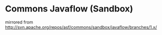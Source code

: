 Commons Javaflow (Sandbox)
==========================
mirrored from http://svn.apache.org/repos/asf/commons/sandbox/javaflow/branches/1.x/